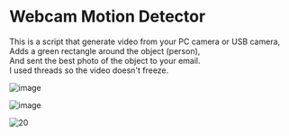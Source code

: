 # Webcam Motion Detector

This is a script that generate video from your PC camera or USB camera,  
Adds a green rectangle around the object (person),  
And sent the best photo of the object to your email.  
I used threads so the video doesn't freeze.

![image](https://github.com/sefi0609/Python-Apps/assets/81361291/3d691f47-bc99-422d-8d9c-3157bbc41023)

![image](https://github.com/sefi0609/Python-Apps/assets/81361291/7545dac6-5dc8-468c-aa00-e591c916f109)

![20](https://github.com/sefi0609/Python-Apps/assets/81361291/0a1c2d3b-43a3-4a4f-85de-27ae3f524b0f)
